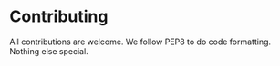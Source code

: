# Contributing
All contributions are welcome. We follow PEP8 to do code formatting. Nothing else special.
